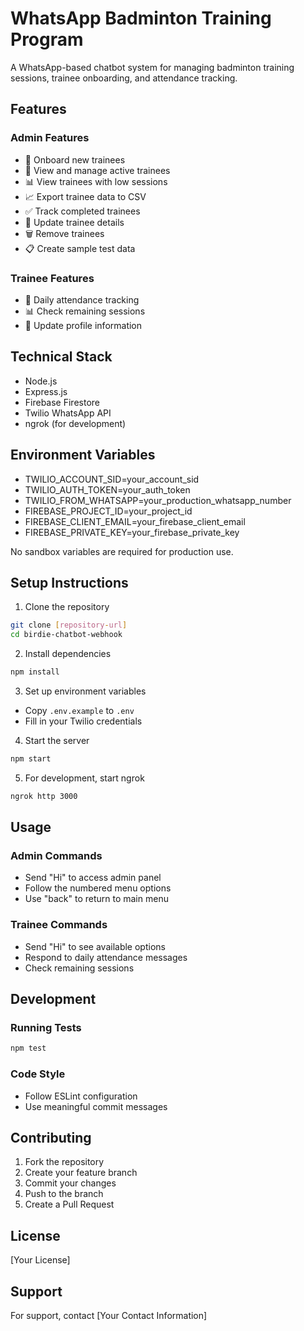 # WhatsApp Badminton Training Program

A WhatsApp-based chatbot system for managing badminton training sessions, trainee onboarding, and attendance tracking.

## Features

### Admin Features
- 📝 Onboard new trainees
- 👥 View and manage active trainees
- 📊 View trainees with low sessions
- 📈 Export trainee data to CSV
- ✅ Track completed trainees
- 🔄 Update trainee details
- 🗑️ Remove trainees
- 📋 Create sample test data

### Trainee Features
- 📅 Daily attendance tracking
- 📊 Check remaining sessions
- 👤 Update profile information

## Technical Stack
- Node.js
- Express.js
- Firebase Firestore
- Twilio WhatsApp API
- ngrok (for development)

## Environment Variables

- TWILIO_ACCOUNT_SID=your_account_sid
- TWILIO_AUTH_TOKEN=your_auth_token
- TWILIO_FROM_WHATSAPP=your_production_whatsapp_number
- FIREBASE_PROJECT_ID=your_project_id
- FIREBASE_CLIENT_EMAIL=your_firebase_client_email
- FIREBASE_PRIVATE_KEY=your_firebase_private_key

No sandbox variables are required for production use.

## Setup Instructions

1. Clone the repository
```bash
git clone [repository-url]
cd birdie-chatbot-webhook
```

2. Install dependencies
```bash
npm install
```

3. Set up environment variables
- Copy `.env.example` to `.env`
- Fill in your Twilio credentials

4. Start the server
```bash
npm start
```

5. For development, start ngrok
```bash
ngrok http 3000
```

## Usage

### Admin Commands
- Send "Hi" to access admin panel
- Follow the numbered menu options
- Use "back" to return to main menu

### Trainee Commands
- Send "Hi" to see available options
- Respond to daily attendance messages
- Check remaining sessions

## Development

### Running Tests
```bash
npm test
```

### Code Style
- Follow ESLint configuration
- Use meaningful commit messages

## Contributing
1. Fork the repository
2. Create your feature branch
3. Commit your changes
4. Push to the branch
5. Create a Pull Request

## License
[Your License]

## Support
For support, contact [Your Contact Information] 